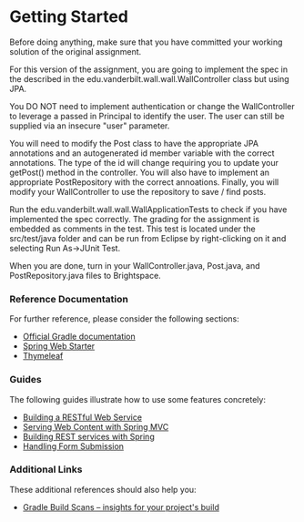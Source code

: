 # Getting Started

Before doing anything, make sure that you have committed your working solution
of the original assignment. 

For this version of the assignment, you are going to implement the spec in the
described in the edu.vanderbilt.wall.wall.WallController class but using JPA.

You DO NOT need to implement authentication or change the WallController to leverage a passed in Principal to identify the user. The user can still be supplied via an insecure "user" parameter.

You will need to modify the Post class to have the appropriate JPA annotations
and an autogenerated id member variable with the correct annotations. The type
of the id will change requiring you to update your getPost() method in the 
controller. You will also have to implement an appropriate PostRepository with
the correct annoations. Finally, you will modify your WallController to use
the repository to save / find posts. 

Run the edu.vanderbilt.wall.wall.WallApplicationTests to check if you
have implemented the spec correctly. The grading for the assignment is
embedded as comments in the test. This test is located under the
src/test/java folder and can be run from Eclipse by right-clicking on
it and selecting Run As->JUnit Test.

When you are done, turn in your WallController.java, Post.java, and PostRepository.java
files to Brightspace.

### Reference Documentation
For further reference, please consider the following sections:

* [Official Gradle documentation](https://docs.gradle.org)
* [Spring Web Starter](https://docs.spring.io/spring-boot/docs/{bootVersion}/reference/htmlsingle/#boot-features-developing-web-applications)
* [Thymeleaf](https://docs.spring.io/spring-boot/docs/{bootVersion}/reference/htmlsingle/#boot-features-spring-mvc-template-engines)

### Guides
The following guides illustrate how to use some features concretely:

* [Building a RESTful Web Service](https://spring.io/guides/gs/rest-service/)
* [Serving Web Content with Spring MVC](https://spring.io/guides/gs/serving-web-content/)
* [Building REST services with Spring](https://spring.io/guides/tutorials/bookmarks/)
* [Handling Form Submission](https://spring.io/guides/gs/handling-form-submission/)

### Additional Links
These additional references should also help you:

* [Gradle Build Scans – insights for your project's build](https://scans.gradle.com#gradle)

